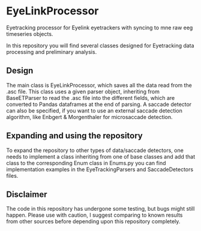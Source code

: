 # EyeLinkProcessor
Eyetracking processor for Eyelink eyetrackers with syncing to mne raw eeg timeseries objects.

In this repository you will find several classes designed for Eyetracking data processing and preliminary analysis.

## Design
The main class is EyeLinkProcessor, which saves all the data read from the .asc file.
This class uses a given parser object, inheriting from BaseETParser to read the .asc file into the different fields, which are converted to Pandas dataframes at the end of parsing.
A saccade detector can also be specified, if you want to use an external saccade detection algorithm, like Enbgert & Morgenthaler for microsaccade detection.

## Expanding and using the repository
To expand the repository to other types of data/saccade detectors, one needs to implement a class inheriting from one of base classes and add that class to the corresponding Enum class in Enums.py
you can find implementation examples in the EyeTrackingParsers and SaccadeDetectors files.

## Disclaimer
The code in this repository has undergone some testing, but bugs might still happen. 
Please use with caution, I suggest comparing to known results from other sources before depending upon this repository completely.


